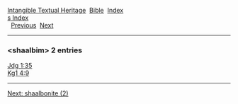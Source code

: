 [Intangible Textual Heritage](../../index)  [Bible](../index) 
[Index](index)   
[s Index](_s_)  
  [Previous](c10069)  [Next](c10071) 

------------------------------------------------------------------------

### &lt;shaalbim&gt; 2 entries

[Jdg 1:35](../kjv/jdg001.htm#035)  
[Kg1 4:9](../kjv/kg1004.htm#009)  

------------------------------------------------------------------------

[Next: shaalbonite (2)](c10071)
